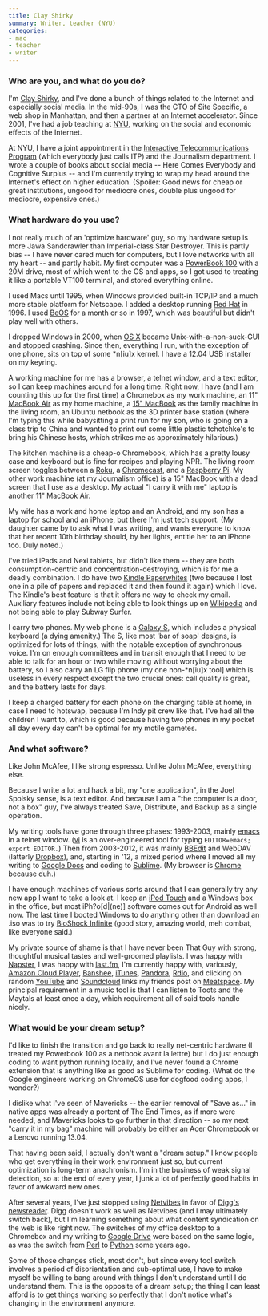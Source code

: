 ```yaml
---
title: Clay Shirky
summary: Writer, teacher (NYU)
categories:
- mac
- teacher
- writer
---
```


### Who are you, and what do you do?

I'm [Clay Shirky](http://shirky.com/ "Clay's website."), and I've done a bunch of things related to the Internet and especially social media. In the mid-90s, I was the CTO of Site Specific, a web shop in Manhattan, and then a partner at an Internet accelerator. Since 2001, I've had a job teaching at [NYU](https://www.nyu.edu/ "The New York University website."), working on the social and economic effects of the Internet. 

At NYU, I have a joint appointment in the [Interactive Telecommunications Program](http://itp.tisch.nyu.edu/page/home.html "The ITP at NYU website.") (which everybody just calls ITP) and the Journalism department. I wrote a couple of books about social media -- Here Comes Everybody and Cognitive Surplus -- and I'm currently trying to wrap my head around the Internet's effect on higher education. (Spoiler: Good news for cheap or great institutions, ungood for mediocre ones, double plus ungood for mediocre, expensive ones.)

### What hardware do you use?

I not really much of an 'optimize hardware' guy, so my hardware setup is more Jawa Sandcrawler than Imperial-class Star Destroyer. This is partly bias -- I have never cared much for computers, but I love networks with all my heart -- and partly habit. My first computer was a [PowerBook 100][powerbook-100] with a 20M drive, most of which went to the OS and apps, so I got used to treating it like a portable VT100 terminal, and stored everything online. 

I used Macs until 1995, when Windows provided built-in TCP/IP and a much more stable platform for Netscape. I added a desktop running [Red Hat][red-hat-enterprise-desktop] in 1996. I used [BeOS][] for a month or so in 1997, which was beautiful but didn't play well with others. 

I dropped Windows in 2000, when [OS X][macos] became Unix-with-a-non-suck-GUI and stopped crashing. Since then, everything I run, with the exception of one phone, sits on top of some *n[iu]x kernel. I have a 12.04 USB installer on my keyring.

A working machine for me has a browser, a telnet window, and a text editor, so I can keep machines around for a long time. Right now, I have (and I am counting this up for the first time) a Chromebox as my work machine, an 11" [MacBook Air][macbook-air] as my home machine, a [15" MacBook][macbook-pro] as the family machine in the living room, an Ubuntu netbook as the 3D printer base station (where I'm typing this while babysitting a print run for my son, who is going on a class trip to China and wanted to print out some little plastic tchotchke's to bring his Chinese hosts, which strikes me as approximately hilarious.)

The kitchen machine is a cheap-o Chromebook, which has a pretty lousy case and keyboard but is fine for recipes and playing NPR. The living room screen toggles between a [Roku][], a [Chromecast][], and a [Raspberry Pi][raspberry-pi]. My other work machine (at my Journalism office) is a 15" MacBook with a dead screen that I use as a desktop. My actual "I carry it with me" laptop is another 11" MacBook Air. 

My wife has a work and home laptop and an Android, and my son has a laptop for school and an iPhone, but there I'm just tech support. (My daughter came by to ask what I was writing, and wants everyone to know that her recent 10th birthday should, by her lights, entitle her to an iPhone too. Duly noted.)

I've tried iPads and Nexi tablets, but didn't like them -- they are both consumption-centric and concentration-destroying, which is for me a deadly combination. I do have two [Kindle Paperwhites][kindle-paperwhite] (two because I lost one in a pile of papers and replaced it and then found it again) which I love. The Kindle's best feature is that it offers no way to check my email. Auxiliary features include not being able to look things up on [Wikipedia][] and not being able to play Subway Surfer. 

I carry two phones. My web phone is a [Galaxy S][galaxy-s], which includes a physical keyboard (a dying amenity.) The S, like most 'bar of soap' designs, is optimized for lots of things, with the notable exception of synchronous voice. I'm on enough committees and in transit enough that I need to be able to talk for an hour or two while moving without worrying about the battery, so I also carry an LG flip phone (my one non-*n[iu]x tool] which is useless in every respect except the two crucial ones: call quality is great, and the battery lasts for days. 

I keep a charged battery for each phone on the charging table at home, in case I need to hotswap, because I'm Indy pit crew like that. I've had all the children I want to, which is good because having two phones in my pocket all day every day can't be optimal for my motile gametes.

### And what software?

Like John McAfee, I like strong espresso. Unlike John McAfee, everything else.

Because I write a lot and hack a bit, my "one application", in the Joel Spolsky sense, is a text editor. And because I am a "the computer is a door, not a box" guy, I've always treated Save, Distribute, and Backup as a single operation.

My writing tools have gone through three phases: 1993-2003, mainly [emacs][] in a telnet window. ([vi][] is an over-engineered tool for typing `EDITOR=emacs; export EDITOR.`) Then from 2003-2012, it was mainly [BBEdit][] and WebDAV (latterly [Dropbox][]), and, starting in '12, a mixed period where I moved all my writing to [Google Docs][google-docs] and coding to [Sublime][sublime-text]. (My browser is [Chrome][] because duh.) 

I have enough machines of various sorts around that I can generally try any new app I want to take a look at. I keep an [iPod Touch][ipod-touch] and a Windows box in the office, but most iPh?o[d|(ne)] software comes out for Android as well now. The last time I booted Windows to do anything other than download an .iso was to try [BioShock Infinite][bioshock-infinite] (good story, amazing world, meh combat, like everyone said.)

My private source of shame is that I have never been That Guy with strong, thoughtful musical tastes and well-groomed playlists. I was happy with [Napster][], I was happy with [last.fm][], I'm currently happy with, variously, [Amazon Cloud Player][amazon-cloud-player], [Banshee][], [iTunes][], [Pandora][], [Rdio][], and clicking on random [YouTube][] and [Soundcloud][] links my friends post on [Meatspace][meatspace]. My principal requirement in a music tool is that I can listen to Toots and the Maytals at least once a day, which requirement all of said tools handle nicely.

### What would be your dream setup?

I'd like to finish the transition and go back to really net-centric hardware (I treated my Powerbook 100 as a netbook avant la lettre) but I do just enough coding to want python running locally, and I've never found a Chrome extension that is anything like as good as Sublime for coding. (What do the Google engineers working on ChromeOS use for dogfood coding apps, I wonder?)

I dislike what I've seen of Mavericks -- the earlier removal of "Save as..." in native apps was already a portent of The End Times, as if more were needed, and Mavericks looks to go further in that direction -- so my next "carry it in my bag" machine will probably be either an Acer Chromebook or a Lenovo running 13.04.

That having been said, I actually don't want a "dream setup." I know people who get everything in their work environment just so, but current optimization is long-term anachronism. I'm in the business of weak signal detection, so at the end of every year, I junk a lot of perfectly good habits in favor of awkward new ones. 

After several years, I've just stopped using [Netvibes][] in favor of [Digg's newsreader][digg-reader]. Digg doesn't work as well as Netvibes (and I may ultimately switch back), but I'm learning something about what content syndication on the web is like right now. The switches of my office desktop to a Chromebox and my writing to [Google Drive][google-drive] were based on the same logic, as was the switch from [Perl][] to [Python][] some years ago. 

Some of those changes stick, most don't, but since every tool switch involves a period of disorientation and sub-optimal use, I have to make myself be willing to bang around with things I don't understand until I do understand them. This is the opposite of a dream setup; the thing I can least afford is to get things working so perfectly that I don't notice what's changing in the environment anymore.

[amazon-cloud-player]: https://www.amazon.com/b?ie=UTF8&node=2658409011 "A web-based music service."
[banshee]: http://banshee.fm/ "A music player for GNOME."
[bbedit]: http://www.barebones.com/products/bbedit/ "A text editor for the Mac."
[beos]: https://en.wikipedia.org/wiki/BeOS "An operating system."
[bioshock-infinite]: https://en.wikipedia.org/wiki/BioShock_Infinite "A first-person computer game."
[chrome]: https://www.google.com/intl/en/chrome/browser/ "A WebKit-based browser, where each tab runs in its own thread."
[chromecast]: https://en.wikipedia.org/wiki/Chromecast "A digital media player for televisions."
[digg-reader]: https://en.wikipedia.org/wiki/Digg_Reader "A feed reader service."
[dropbox]: https://www.dropbox.com/ "Online syncing and storage."
[emacs]: http://www.gnu.org/software/emacs/ "A free open-source text editor."
[galaxy-s]: https://en.wikipedia.org/wiki/Samsung_Galaxy_S "A 4 inch Android-based smartphone."
[google-docs]: https://en.wikipedia.org/wiki/Google_Docs "A web-based office suite."
[google-drive]: https://drive.google.com/ "A cloud storage service."
[ipod-touch]: https://www.apple.com/ipod-touch/ "It's like an iPhone, without the phone bit."
[itunes]: https://www.apple.com/itunes/ "A jukebox application and online store."
[kindle-paperwhite]: https://www.amazon.com/Kindle-Paperwhite-Touch-light/dp/B007OZNZG0 "An e-book reader with a book-like screen."
[last.fm]: https://www.last.fm/ "An online radio/tool for tracking your listening habits."
[macbook-air]: https://www.apple.com/macbook-air/ "A very thin laptop."
[macbook-pro]: https://www.apple.com/macbook-pro/ "A laptop."
[macos]: https://en.wikipedia.org/wiki/MacOS "An operating system for Mac hardware."
[meatspace]: https://chat.meatspac.es "A web-based chat system."
[napster]: https://en.wikipedia.org/wiki/Napster "An infamous music sharing service."
[netvibes]: https://en.wikipedia.org/wiki/Netvibes "A personal dashboard/news service."
[pandora]: http://www.pandora.com/ "A personalised Internet radio station."
[perl]: https://www.perl.org/ "An interpreted scripting language."
[powerbook-100]: https://en.wikipedia.org/wiki/PowerBook_100 "An old 9 inch laptop."
[python]: https://www.python.org/ "An interpreted scripting language."
[raspberry-pi]: https://en.wikipedia.org/wiki/Raspberry_Pi "A single-board hackable computer."
[rdio]: http://www.rdio.com/home/en-us/ "A music streaming service."
[red-hat-enterprise-desktop]: https://www.redhat.com/en/technologies/linux-platforms/enterprise-linux "A Linux distribution."
[roku]: https://www.roku.com/ "A device for streaming entertainment to your TV."
[soundcloud]: https://soundcloud.com/ "An audio creation and sharing service."
[sublime-text]: http://www.sublimetext.com/ "A coder's text editor."
[vi]: https://en.wikipedia.org/wiki/Vi "A command-line text editor."
[wikipedia]: https://en.wikipedia.org/wiki/Main_Page "A free online encyclopedia."
[youtube]: https://www.youtube.com/ "A web site for watching 80's TV commercials and bad mashups."
